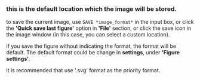 ### this is the default location which the image will be stored.

to save the current image, use `SAVE *image_format*` in the input box, or 
click the **'Quick save last figure'** option in **'File'** section, or click
the save icon in the image window (in this case, you can select a custom location).

if you save the figure without indicating the format, the format will be default.
The default format could be change in **settings**, under **'Figure settings'**.

it is recommended that use '.svg' format as the priority format. 